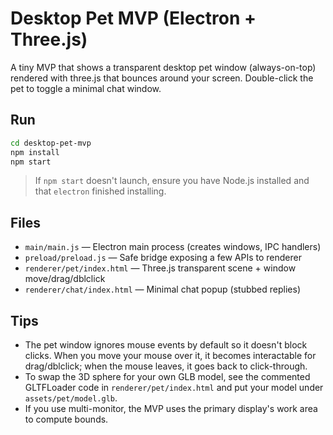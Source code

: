 
# Desktop Pet MVP (Electron + Three.js)

A tiny MVP that shows a transparent desktop pet window (always-on-top) rendered with three.js
that bounces around your screen. Double-click the pet to toggle a minimal chat window.

## Run

```bash
cd desktop-pet-mvp
npm install
npm start
```

> If `npm start` doesn't launch, ensure you have Node.js installed and that `electron` finished installing.

## Files

- `main/main.js` — Electron main process (creates windows, IPC handlers)
- `preload/preload.js` — Safe bridge exposing a few APIs to renderer
- `renderer/pet/index.html` — Three.js transparent scene + window move/drag/dblclick
- `renderer/chat/index.html` — Minimal chat popup (stubbed replies)

## Tips

- The pet window ignores mouse events by default so it doesn't block clicks. When you move your mouse over it, it becomes interactable for drag/dblclick; when the mouse leaves, it goes back to click-through.
- To swap the 3D sphere for your own GLB model, see the commented GLTFLoader code in `renderer/pet/index.html` and put your model under `assets/pet/model.glb`.
- If you use multi-monitor, the MVP uses the primary display's work area to compute bounds.
